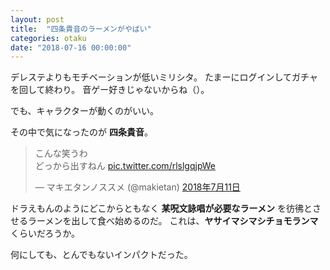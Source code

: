 ```yaml
---
layout: post
title:  "四条貴音のラーメンがやばい"
categories: otaku
date: "2018-07-16 00:00:00"
---
```


デレステよりもモチベーションが低いミリシタ。
たまーにログインしてガチャを回して終わり。
音ゲー好きじゃないからね（）。

でも、キャラクターが動くのがいい。

その中で気になったのが **四条貴音**。

<blockquote class="twitter-tweet" data-lang="ja"><p lang="ja" dir="ltr">こんな笑うわ<br>どっから出すねん <a href="https://t.co/rlslgqjpWe">pic.twitter.com/rlslgqjpWe</a></p>&mdash; マキエタンノススメ (@makietan) <a href="https://twitter.com/makietan/status/1017083076394901504?ref_src=twsrc%5Etfw">2018年7月11日</a></blockquote>
<script async src="https://platform.twitter.com/widgets.js" charset="utf-8"></script>

ドラえもんのようにどこからともなく **某呪文詠唱が必要なラーメン** を彷彿とさせるラーメンを出して食べ始めるのだ。
これは、**ヤサイマシマシチョモランマ** くらいだろうか。

何にしても、とんでもないインパクトだった。
